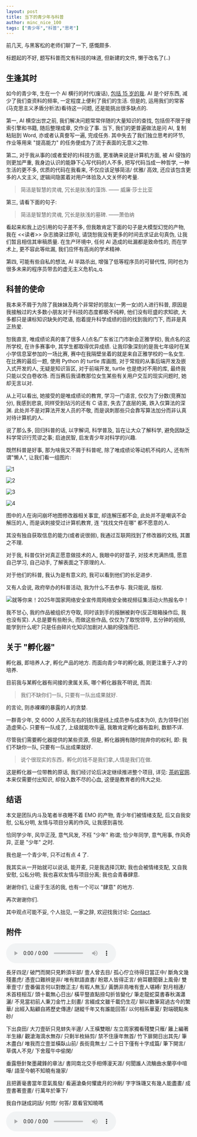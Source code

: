 ```yaml
---
layout: post
title: 当下的青少年与科普
author: minc_nice_100
tags: ["青少年","科普","思考"]
---
```


前几天, 与黑客松的老师们聊了一下, 感慨颇多.

标题起的不好, 题写科普而文有科技的味道, 但新建的文件, 懒于改名了(..)

## 生逢其时
如今的青少年, 生在一个 AI 横行的时代(废话), [包括 15 岁的我](s/about/). AI 是个好东西, 减少了我们查资料的频率, 一定程度上便利了我们的生活. 但是的, 运用我们的常客(马克思主义矛盾分析法)看待这一问题, 还是能挑出很多缺点的.

第一, AI 横空出世之前, 我们解决问题常常伴随的大量知识的查找, 包括但不限于搜索引擎和书籍, 随后整理成章, 交作业了事. 当下, 我们的更普遍做法是问 AI, 复制粘贴到 Word, 亦或者认真誊写一遍, 完成任务. 其中失去了我们独立思考的环节, 作业等用来 "提高能力" 的任务便成为了流于表面的无意义之物.

第二, 对于我从事的(或者爱好的)科技方面, 更准确来说是计算机方面, 被 AI 侵蚀的则更加严重, 我身边认识的能静下心写代码的人不多, 把写代码当成一种哲学, 一种生活的更不多, 优质的代码在我看来, 不仅应该足够简洁/ 优雅/ 高效, 还应该包含更多的人文主义, 逻辑间隐匿着对用户体验及人文关怀的考量.
> 简洁是智慧的灵魂, 冗长是肤浅的藻饰. —— 威廉·莎士比亚

第三, 请看下面的句子:
> 简洁是智慧的灵魂, 冗长是肤浅的墓碑. ——萧伯纳

看起来和我上边引用的句子差不多, 但我敢肯定下面的句子是大模型幻觉的产物, 我在 <<读者>> 杂志摘录过原句, 请饶恕我没有更多的时间去求证此句真伪, 让我们暂且相信其审稿质量. 在生产环境中, 任何 AI 造成的纰漏都是致命性的, 而在学术上, 更不容此等纰漏, 我们应怀有高尚的学术精神.

第四, 可能有些自私的想法, AI 半路杀出, 增强了低等程序员的可替代性, 同时也为很多未来的程序员带去的虚无主义危机q_q.

## 科普的使命
我本来不屑于为除了我妹妹及两个非常好的朋友(一男一女)的人进行科普, 原因是我接触过的大多数小朋友对于科技的态度都极不纯粹, 他们没有旺盛的求知欲, 大多都只是课标知识缺失的呓语, 抱着提升科学成绩的目的找到我的门下, 而非是真正热爱.

恕我直言, 唯成绩论真的害了很多人(点名广东省江门市新会正雅学校), 我点名的这所学校, 在许多赛事中, 其学生都取得优异成绩. 让我印象深刻的是我七年级时在某小学信息室参加的一场比赛, 赛中在我隔壁坐着的就是来自正雅学校的一名女生. 在比赛的最后一题, 使用 Python 的 turtle 库画图, 对于常规的从事后端开发及嵌入式开发的人, 无疑是知识盲区, 对于前端开发, turtle 也是绝对不用的库, 最终我只能以交白卷收场. 而当赛后我请教那位女生某些有关用户交互的现实问题时, 她却无言以对.

从上可以看出, 她接受的是唯成绩论的教育, 学习一门语言, 仅仅为了分数(竞赛加分), 我感到悲哀, 同样受到玷污的还有 C 语言, 失去了底层的美, 跌入仅算法的深渊. 此处并不是对算法开发人员的不敬, 而是讽刺那些只会靠写算法加分而非认真对待计算机的人.

说了那么多, 回归科普的话, 以字解词, 科学普及, 旨在让大众了解科学, 避免因缺乏科学常识行荒谬之事; 启迪民智, 启发青少年对科学的兴趣.

既然科普是好事, 那为啥我又不屑于科普呢, 除了唯成绩论等动机不纯的人, 还有所谓"懒人", 让我们看一组图片:

![1](https://bucket.itedev.com/blog/20250808012030814.png)

![2](https://bucket.itedev.com/blog/20250808012104151.png)

![3](https://bucket.itedev.com/blog/20250808012127475.png)

![4](https://bucket.itedev.com/blog/20250808012148174.png)

图中的人在询问崩坏地图修改器相关事宜, 却连解压都不会, 此处并不是嘲讽不会解压的人, 而是讽刺接受过计算机教育, 连 "找找文件在哪" 都不愿意的人.

其没有独自获取信息的能力(或者说很弱), 我通过互联网找到了修改器的文档, 其置之不理.

对于我, 科普仅针对真正愿意做技术的人, 我眼中的好苗子, 对技术充满热情, 愿意自己学习, 自己动手, 了解表面之下原理的人.

对于他们的科普, 我认为是有意义的, 我可以看到他们的长足进步.

又有人会说, 政府举办的科普活动, 我为什么不去参与. 我只能说, 版权.

![[就等你来！2025年国家网络安全宣传周网络安全微视频征集活动火热报名中！](https://mp.weixin.qq.com/s/Vbg18oa5WgrFygBbjR9fyg)](https://bucket.itedev.com/blog/20250808012838722.png)

我不甘心, 我的作品被组织方夺取, 同时该到手的报酬被剥夺(反正暗箱操作后, 我也没有奖). 人总是要有些盼头, 而做这些作品, 仅仅为了取悦领导, 五分钟的视频, 能学到什么呢? 只是任由碎片化知识加剧对人脑的侵蚀而已.

## 关于 "孵化器"
孵化器, 即培养人才, 孵化产品的地方. 而面向青少年的孵化器, 则更注重于人才的培养.

目前我与某孵化器有间接的隶属关系, 哪个孵化器我不明说, 而其:

> 我们不缺你们一队, 只要有一队出成果就好.

的言论, 则赤裸裸的暴露的人的贪婪.

一群青少年, 交 6000 人民币左右的钱(我是线上成员参与成本为0), 去为领导们创造虚荣心. 只要有一队成了, 上级就能吹牛逼, 我敢肯定孵化器有盈利, 数额不详.

尽管我们需要孵化器提供的某些资源, 但是, 孵化器拥有随时抛弃你的权利, 即: 我们不缺你一队, 只要有一队出成果就好.

> 说个很现实的东西，孵化的钱不是我们拿,人情是我们在做.

这是孵化器一位带教的原话, 我们经讨论后决定继续推进整个项目, 详见: [茶屿官网](https://www.teacharlie.com/). 本来仅需要付出知识, 却投入数不尽的心血, 这便是教育者的伟大之处.


## 结语
本文是团队内斗及笔者半夜睡不着 EMO 的产物, 青少年们被情绪支配, 后又自我安慰, 公私分明, 友情与项目分离的作风, 让我感到喜悦.

恰同学少年, 风华正茂, 意气风发, 不枉 "少年" 称谓; 恰少年同学, 意气用事, 作风奇异, 正是 "少年" 之时.

我也是一个青少年, 只不过有点 4 了.

我其实从一开始就可以说话, 能开麦, 只是我选择沉默; 我也会被情绪支配, 又自我安慰, 公私分明; 我也喜欢友情与项目分离; 我也会青春肆意.

谢谢你们, 让疲于生活的我, 也有一个可以 "肆意" 的地方.

再次谢谢你们.


其中观点可能不妥, 个人拙见, 一家之辞, 欢迎找我讨论: [Contact](s/contact/).

## 附件
<audio title="横竖撇点折 - 米白.mp3" controls src="https://bucket.itedev.com/blog/20250808020248956.mp3" ></audio>

長牙四足/
破門而開只見黔須半部/
壹人曾去目/
孤心佇立待得日當正中/
斷角文幾殘畫虎/
憑壹口難辨是非/
唯有默語直書/
盼眾人皆得正言/
俯耳聽聞磬上風骨/
雙車壹寸/
壹番偏言何以對敵正主/
有暇人無玉/
黃鵲非鳥唯有壹人堪縛/
對月相連/
禾首枝相互/
頭十載無心日出/
橫平豎直點捺勾折皆變化/
筆走龍蛇莫書春秋滿瀟灑/
不見當初前人秉刀金竹上刻畫/
言綴成文雖千載仍生花/
聊以數筆寫過古今的繁華/
出經入點顧自將歷史傳達/
謎縱千年又有誰能回答/
以何相系華夏/
對端硯點朱砂/

下出良田/
大刀壹斫只見蚌失半邊/
人王橫雙眼/
左立周家獨看殘雙只雁/
籬上編著半生緣/
觀滄海滴水無存/
只剩半枚絲剪/
禁不住康年無首/
竹下扉開日出其先/
筆木盡白/
唯我而立壹並橫臥山前/
長街竟無土/
二十日下僅有十字成篇/
筆下開言/
草偶人不見/
下舍履午中偷閑/

垂露懸針聚墨藏鋒的章法/
書同南北交手相傅漫天涯/
何聞誰人流觴曲水蘭亭中喧嘩/
語至今朝不知曉有幾家/

且把蒼毫書當年意氣風發/
看遍滄桑何懼歲月的沖刷/
字字珠璣又有幾人能盡畫/
成壹書著壹畫/
行萬年於筆下/

我自作謎成詞話/
何問/
何答/
眾看官知曉嗎



<audio title="先生 - Pomelo安妮.mp3" controls src="https://bucket.itedev.com/blog/20250808020540651.mp3" ></audio>